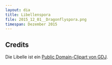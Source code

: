 ```yaml
---
layout: dia
title: Libellenspora
file: 2015_12_01__Dragonflyspora.png
timespan: Dezember 2015
---
```


## Credits

Die Libelle ist ein [Public Domain-Clipart von GDJ](https://openclipart.org/detail/228100/cartoon-dragonfly).

